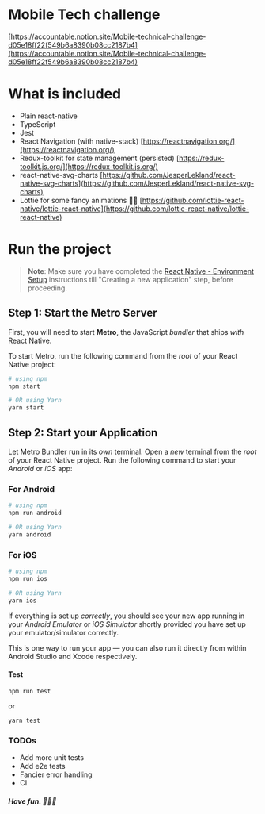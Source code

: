# Mobile Tech challenge

[https://accountable.notion.site/Mobile-technical-challenge-d05e18ff22f549b6a8390b08cc2187b4](https://accountable.notion.site/Mobile-technical-challenge-d05e18ff22f549b6a8390b08cc2187b4)

# What is included

- Plain react-native
- TypeScript
- Jest
- React Navigation (with native-stack) [https://reactnavigation.org/](https://reactnavigation.org/)
- Redux-toolkit for state management (persisted) [https://redux-toolkit.js.org/](https://redux-toolkit.js.org/)
- react-native-svg-charts [https://github.com/JesperLekland/react-native-svg-charts](https://github.com/JesperLekland/react-native-svg-charts)
- Lottie for some fancy animations 🧙‍♂️ [https://github.com/lottie-react-native/lottie-react-native](https://github.com/lottie-react-native/lottie-react-native)

# Run the project

> **Note**: Make sure you have completed the [React Native - Environment Setup](https://reactnative.dev/docs/environment-setup) instructions till "Creating a new application" step, before proceeding.

## Step 1: Start the Metro Server

First, you will need to start **Metro**, the JavaScript _bundler_ that ships _with_ React Native.

To start Metro, run the following command from the _root_ of your React Native project:

```bash
# using npm
npm start

# OR using Yarn
yarn start
```

## Step 2: Start your Application

Let Metro Bundler run in its _own_ terminal. Open a _new_ terminal from the _root_ of your React Native project. Run the following command to start your _Android_ or _iOS_ app:

### For Android

```bash
# using npm
npm run android

# OR using Yarn
yarn android
```

### For iOS

```bash
# using npm
npm run ios

# OR using Yarn
yarn ios
```

If everything is set up _correctly_, you should see your new app running in your _Android Emulator_ or _iOS Simulator_ shortly provided you have set up your emulator/simulator correctly.

This is one way to run your app — you can also run it directly from within Android Studio and Xcode respectively.

#### Test

```
npm run test
```

or

```
yarn test
```

### TODOs

- Add more unit tests
- Add e2e tests
- Fancier error handling
- CI

##### Have fun. 🧑‍🚀🚀
